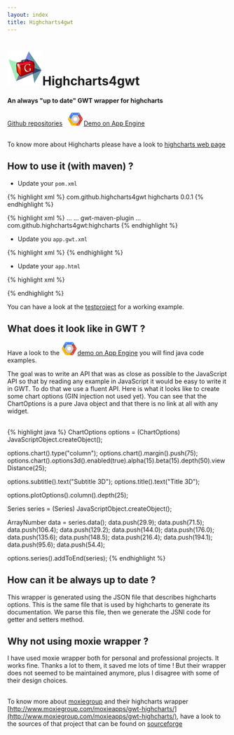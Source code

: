 ```yaml
---
layout: index
title: Highcharts4gwt
---
```


<div class="jumbotron">
  <h1><img src="/images/h4gwt.png" width="80px"></img>Highcharts4gwt</h1>
  <h4>An always "up to date" GWT wrapper for highcharts</h4>
</div>

<div class="major-links">
    <a href="{{site.github_page}}"><i class="fa fa-github"></i><span >Github repositories</span></a>&nbsp;&nbsp;
    <a href="{{site.demo_page}}"><span ><img src="/images/gcp-logo.png" width="37px"></img>Demo on App Engine</span></a>
</div>

<br/>

To know more about Highcharts please have a look to [highcharts web page](http://www.highcharts.com/products/highcharts)

## How to use it (with maven) ?

* Update your `pom.xml`

{% highlight xml %}
<dependency>
    <groupId>com.github.highcharts4gwt</groupId>
    <artifactId>highcharts</artifactId>
    <version>0.0.1</version>
</dependency>
{% endhighlight %}

{% highlight xml %}
<build>
	<plugins>
		...
		<!-- GWT Maven Plugin -->
		<plugin>
			...
			<artifactId>gwt-maven-plugin</artifactId>
			<configuration>
				...
				<compileSourcesArtifacts>
					<artifact>com.github.highcharts4gwt:highcharts</artifact>
				</compileSourcesArtifacts>
			</configuration>
		</plugin> 
	</plugins>
</build>
{% endhighlight %}

* Update you `app.gwt.xml`

{% highlight xml %}
<inherits name='com.github.highcharts4gwt.highcharts' />
{% endhighlight %}

* Update your `app.html`

{% highlight xml %}
<script type="text/javascript" src="js/jquery/jquery-1.11.0.min.js"></script>
<script type="text/javascript" src="http://code.highcharts.com/highcharts.js"></script>
<script type="text/javascript" src="http://code.highcharts.com/highcharts-3d.js"></script>
<script type="text/javascript" src="http://code.highcharts.com/highcharts-more.js"></script>
{% endhighlight %}

You can have a look at the [testproject](https://github.com/highcharts4gwt/testproject) for a working example.
<br/>

## What does it look like in GWT ?

Have a look to the <a href="{{site.demo_page}}"><span ><img src="/images/gcp-logo.png" width="37px"></img>demo on App Engine</span></a> you will find java code examples.

The goal was to write an API that was as close as possible to the JavaScript API so that by reading any example in JavaScript it would be easy to write it in GWT. To do that we use a fluent API. Here is what it looks like to create some chart options (GIN injection not used yet). You can see that the ChartOptions is a pure Java object and that there is no link at all with any widget.<br/><br/>

{% highlight java %}
ChartOptions options = (ChartOptions) JavaScriptObject.createObject();
 
options.chart().type("column");
options.chart().margin().push(75);
options.chart().options3d().enabled(true).alpha(15).beta(15).depth(50).viewDistance(25);

options.subtitle().text("Subtitle 3D");
options.title().text("Title 3D");

options.plotOptions().column().depth(25);

Series series = (Series) JavaScriptObject.createObject();

ArrayNumber data = series.data();
data.push(29.9);
data.push(71.5);
data.push(106.4);
data.push(129.2);
data.push(144.0);
data.push(176.0);
data.push(135.6);
data.push(148.5);
data.push(216.4);
data.push(194.1);
data.push(95.6);
data.push(54.4);

options.series().addToEnd(series);
{% endhighlight %}

## How can it be always up to date ? 

This wrapper is generated using the JSON file that describes highcharts options. This is the same file that is used by highcharts to generate its documentation. We parse this file, then we generate the JSNI code for getter and setters method.

## Why not using moxie wrapper ?

I have used moxie wrapper both for personal and professional projects. It works fine. Thanks a lot to them, it saved me lots of time ! But their wrapper does not seemed to be maintained anymore, plus I disagree with some of their design choices.<br/><br/>

To know more about [moxiegroup](http://www.moxiegroup.com/) and their highcharts wrapper [http://www.moxiegroup.com/moxieapps/gwt-highcharts/](http://www.moxiegroup.com/moxieapps/gwt-highcharts/), have a look to the sources of that project that can be found on [sourceforge](http://sourceforge.net/projects/gwt-highcharts/) 

